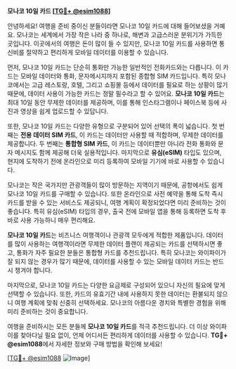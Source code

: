**모나코 10일 카드 [[TG💪+ @esim1088](https://t.me/s/esim1088)]**

안녕하세요! 여행을 준비 중이신 분들이라면 모나코 10일 카드에 대해 들어보셨을 거예요. 모나코는 세계에서 가장 작은 나라 중 하나로, 해변과 고급스러운 분위기가 가득한 곳입니다. 이곳에서의 여행은 돈이 많이 들 수 있지만, 모나코 10일 카드를 사용하면 통신비를 절약하고 편리하게 모바일 데이터를 이용할 수 있습니다.

먼저, 모나코 10일 카드는 단순히 통화만 가능한 일반적인 전화카드와는 다릅니다. 이 카드는 모바일 데이터와 통화, 문자메시지까지 포함된 종합형 SIM 카드입니다. 특히 모나코에서는 고급 레스토랑, 호텔, 그리고 쇼핑몰 등에서 데이터를 필요로 하는 상황이 많기 때문에, 데이터 사용이 가능한 카드는 정말 필수라고 할 수 있어요. **모나코 10일 카드**는 최대 10일 동안 무제한 데이터를 제공하며, 이를 통해 인스타그램이나 페이스북 등에 사진과 영상을 쉽게 업로드할 수 있답니다.

또한, 모나코 10일 카드는 다양한 유형으로 구분되어 있어 선택의 폭이 넓습니다. 첫 번째는 **전용 데이터 SIM 카드**, 이 카드는 데이터만 사용할 때 적합하며, 무제한 데이터를 제공합니다. 두 번째는 **통합형 SIM 카드**, 이 카드는 데이터뿐만 아니라 전화 통화와 문자 메시지도 함께 제공해 더욱 실용적입니다. 마지막으로 **유심(eSIM)** 타입도 있으며, 현지에 도착하기 전에 온라인으로 미리 등록하여 모바일 기기에 바로 사용할 수 있습니다.

모나코는 작은 국가지만 관광객들이 많이 방문하는 지역이기 때문에, 공항에서도 쉽게 모나코 10일 카드를 구매할 수 있습니다. 또한 온라인으로 사전 예약을 통해 도착 즉시 카드를 받을 수 있는 서비스도 제공되니, 여행 계획이 확정되었다면 미리 준비하는 것이 좋습니다. 특히 유심(eSIM) 타입의 경우, 출국 전에 모바일 앱을 통해 등록하면 도착 후 바로 사용 가능하니 매우 편리해요.

**모나코 10일 카드**는 비즈니스 여행객이나 관광객 모두에게 적합한 제품입니다. 데이터를 많이 사용하는 여행객이라면 무제한 데이터 플랜이 제공되는 카드를 선택하시면 좋고, 통화가 자주 필요한 분들은 통합형 카드를 추천드립니다. 특히 모나코는 와이파이가 잘 되지 않는 경우가 많기 때문에, 데이터를 사용할 수 있는 모바일 데이터 카드는 반드시 챙겨야 합니다.

마지막으로, 모나코 10일 카드는 다양한 요금제로 구성되어 있으니 자신의 필요에 맞게 선택할 수 있습니다. 또한, 카드의 유효기간 내에 사용하지 못한 데이터는 환불되지 않으니 여행 계획에 맞춰 신중히 선택하세요. 모나코의 아름다운 경치와 특별한 경험을 위해 미리 준비하는 것이 중요합니다.

여행을 준비하시는 모든 분들께 **모나코 10일 카드**를 적극 추천드립니다. 더 이상 와이파이를 찾아다닐 필요 없이, 언제 어디서든 편리하게 데이터를 사용할 수 있습니다. **TG💪+ @esim1088**에서 자세한 정보와 구매 방법을 확인해 보세요!

[[TG💪+ @esim1088](https://t.me/s/esim1088) ![Image](https://i.postimg.cc/Y0z9fWf4/image.png)]